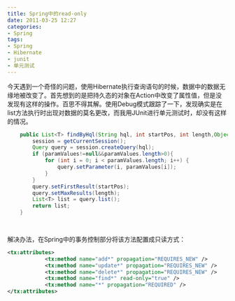```yaml
---
title: Spring中的read-only
date: 2011-03-25 12:27
categories: 
- Spring
tags: 
- Spring
- Hibernate
- junit
- 单元测试
---
```

今天遇到一个奇怪的问题，使用Hibernate执行查询语句的时候，数据中的数据无缘地被改变了。首先想到的是把持久态的对象在Action中改变了属性值，但是没发现有这样的操作。百思不得其解。使用Debug模式跟踪了一下，发现确实是在list方法执行时出现对数据的莫名更改，而我用JUnit进行单元测试时，却没有这样的情况。 

```java
	public List<T> findByHql(String hql, int startPos, int length,Object[] paramValues) {
		session = getCurrentSession();
		Query query = session.createQuery(hql);
		if (paramValues!=null&&paramValues.length>0){
			for (int i = 0; i < paramValues.length; i++) {
				query.setParameter(i, paramValues[i]);
			}
		}
		query.setFirstResult(startPos);
		query.setMaxResults(length);
		List<T> list = query.list();
		return list;
	}

    

```


解决办法，在Spring中的事务控制部分将该方法配置成只读方式： 

```xml
<tx:attributes>
			<tx:method name="add*" propagation="REQUIRES_NEW" />
			<tx:method name="update*" propagation="REQUIRES_NEW" />
			<tx:method name="delete*" propagation="REQUIRES_NEW" />
			<tx:method name="find*" read-only="true" />
			<tx:method name="*" propagation="REQUIRED" />
</tx:attributes>

```